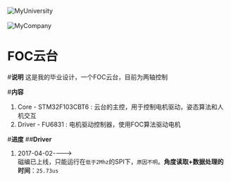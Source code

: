 ![MyUniversity](http://www.cuit.edu.cn/Images/logo.png)<br><br>
![MyCompany](http://www.fortiortech.com/zh-cn/images/a_02.gif)

FOC云台
=======

#**说明**
这是我的毕业设计，一个FOC云台，目前为两轴控制

#**内容**
1. Core - STM32F103CBT6 : 云台的主控，用于控制电机驱动，姿态算法和人机交互
2. Driver - FU6831 : 电机驱动控制器，使用FOC算法驱动电机

#**进度**
##**Driver**
1. 2017-04-02----><br>
磁编已上线，只能运行在`低于2Mhz`的SPI下，`原因不明`。**角度读取+数据处理的时间**：`25.73us`
